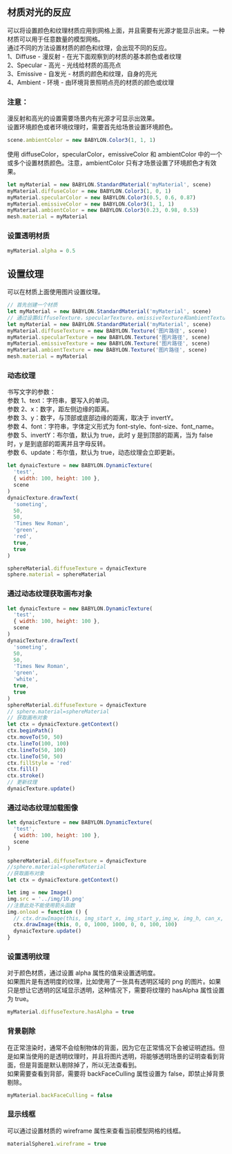 ## 材质对光的反应

可以将设置颜色和纹理材质应用到网格上面，并且需要有光源才能显示出来。一种材质可以用于任意数量的模型网格。  
通过不同的方法设置材质的颜色和纹理，会出现不同的反应。  
1、Diffuse - 漫反射 - 在光下面观察到的材质的基本颜色或者纹理  
2、Specular - 高光 - 光线给材质的高亮点  
3、Emissive - 自发光 - 材质的颜色和纹理，自身的亮光  
4、Ambient - 环境 - 由环境背景照明点亮的材质的颜色或纹理

### 注意：

漫反射和高光的设置需要场景内有光源才可显示出效果。  
设置环境颜色或者环境纹理时，需要首先给场景设置环境颜色。

```javascript
scene.ambientColor = new BABYLON.Color3(1, 1, 1)
```

使用 diffuseColor，specularColor，emissiveColor 和 ambientColor 中的一个或多个设置材质颜色。注意，ambientColor 只有才场景设置了环境颜色才有效果。

```javascript
let myMaterial = new BABYLON.StandardMaterial('myMaterial', scene)
myMaterial.diffuseColor = new BABYLON.Color3(1, 0, 1)
myMaterial.specularColor = new BABYLON.Color3(0.5, 0.6, 0.87)
myMaterial.emissiveColor = new BABYLON.Color3(1, 1, 1)
myMaterial.ambientColor = new BABYLON.Color3(0.23, 0.98, 0.53)
mesh.material = myMaterial
```

### 设置透明材质

```javascript
myMaterial.alpha = 0.5
```

## 设置纹理

可以在材质上面使用图片设置纹理。

```javascript
// 首先创建一个材质
let myMaterial = new BABYLON.StandardMaterial('myMaterial', scene)
// 通过设置diffuseTexture，specularTexture，emissiveTexture和ambientTexture中的一个或多个属性设置相关纹理。同样，ambientTexture也只在设置场景环境色时有效。
let myMaterial = new BABYLON.StandardMaterial('myMaterial', scene)
myMaterial.diffuseTexture = new BABYLON.Texture('图片路径', scene)
myMaterial.specularTexture = new BABYLON.Texture('图片路径', scene)
myMaterial.emissiveTexture = new BABYLON.Texture('图片路径', scene)
myMaterial.ambientTexture = new BABYLON.Texture('图片路径', scene)
mesh.material = myMaterial
```

### 动态纹理

书写文字的参数：  
参数 1、text：字符串，要写入的单词。  
参数 2、x：数字，距左侧边缘的距离。  
参数 3、y：数字，与顶部或底部边缘的距离，取决于 invertY。  
参数 4、font：字符串，字体定义形式为 font-style、font-size、font_name。  
参数 5、invertY：布尔值，默认为 true，此时 y 是到顶部的距离，当为 false 时，y 是到底部的距离并且字母反转。  
参数 6、update：布尔值，默认为 true，动态纹理会立即更新。

```javascript
let dynaicTexture = new BABYLON.DynamicTexture(
  'test',
  { width: 100, height: 100 },
  scene
)
dynaicTexture.drawText(
  'someting',
  50,
  50,
  'Times New Roman',
  'green',
  'red',
  true,
  true
)

sphereMaterial.diffuseTexture = dynaicTexture
sphere.material = sphereMaterial
```

### 通过动态纹理获取画布对象

```javascript
let dynaicTexture = new BABYLON.DynamicTexture(
  'test',
  { width: 100, height: 100 },
  scene
)
dynaicTexture.drawText(
  'someting',
  50,
  50,
  'Times New Roman',
  'green',
  'white',
  true,
  true
)
sphereMaterial.diffuseTexture = dynaicTexture
// sphere.material=sphereMaterial
// 获取画布对象
let ctx = dynaicTexture.getContext()
ctx.beginPath()
ctx.moveTo(50, 50)
ctx.lineTo(100, 100)
ctx.lineTo(50, 100)
ctx.lineTo(50, 50)
ctx.fillStyle = 'red'
ctx.fill()
ctx.stroke()
// 更新纹理
dynaicTexture.update()
```

### 通过动态纹理加载图像

```javascript
let dynaicTexture = new BABYLON.DynamicTexture(
  'test',
  { width: 100, height: 100 },
  scene
)

sphereMaterial.diffuseTexture = dynaicTexture
//sphere.material=sphereMaterial
//获取画布对象
let ctx = dynaicTexture.getContext()

let img = new Image()
img.src = '../img/10.png'
//注意此处不能使用箭头函数
img.onload = function () {
  // ctx.drawImage(this, img_start_x, img_start_y,img_w, img_h, can_x, can_y, destination_w, destination_h);
  ctx.drawImage(this, 0, 0, 1000, 1000, 0, 0, 100, 100)
  dynaicTexture.update()
}
```

### 设置透明纹理

对于颜色材质，通过设置 alpha 属性的值来设置透明度。  
如果图片是有透明度的纹理，比如使用了一张具有透明区域的 png 的图片。如果只是想让它透明的区域显示透明，这种情况下，需要将纹理的 hasAlpha 属性设置为 true。

```javascript
myMaterial.diffuseTexture.hasAlpha = true
```

### 背景剔除

在正常渲染时，通常不会绘制物体的背面，因为它在正常情况下会被证明遮挡。但是如果当使用的是透明纹理时，并且将图片透明，将能够透明场景的证明查看到背面，但是背面是默认剔除掉了，所以无法查看到。  
如果需要查看到背部，需要将 backFaceCulling 属性设置为 false，即禁止掉背景剔除。

```javascript
myMaterial.backFaceCulling = false
```

### 显示线框

可以通过设置材质的 wireframe 属性来查看当前模型网格的线框。

```javascript
materialSphere1.wireframe = true
```
